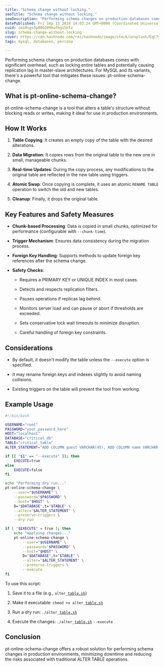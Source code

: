 ```yaml
---
title: "Schema change without locking."
seoTitle: "Schema change without locking."
seoDescription: "Performing schema changes on production databases comes with significant overhead, such as locking entire tables and potentially causing replication lag."
datePublished: Fri Sep 13 2024 14:03:24 GMT+0000 (Coordinated Universal Time)
cuid: cm10sgs3p000209kwfhgi5hfz
slug: schema-change-without-locking
cover: https://cdn.hashnode.com/res/hashnode/image/stock/unsplash/EqC7y72PLAY/upload/01e09f0ffaead64fd1f1fe0491277cdd.jpeg
tags: mysql, databases, percona

---
```


Performing schema changes on production databases comes with significant overhead, such as locking entire tables and potentially causing replication lag in master-slave architectures. For MySQL and its variants, there's a powerful tool that mitigates these issues: pt-online-schema-change.

## What is pt-online-schema-change?

pt-online-schema-change is a tool that alters a table's structure without blocking reads or writes, making it ideal for use in production environments.

## How It Works

1. **Table Copying**: It creates an empty copy of the table with the desired alterations.
    
2. **Data Migration**: It copies rows from the original table to the new one in small, manageable chunks.
    
3. **Real-time Updates**: During the copy process, any modifications to the original table are reflected in the new table using triggers.
    
4. **Atomic Swap**: Once copying is complete, it uses an atomic `RENAME TABLE` operation to switch the old and new tables.
    
5. **Cleanup**: Finally, it drops the original table.
    

## Key Features and Safety Measures

* **Chunk-based Processing**: Data is copied in small chunks, optimized for performance (configurable with `--chunk-time`).
    
* **Trigger Mechanism**: Ensures data consistency during the migration process.
    
* **Foreign Key Handling**: Supports methods to update foreign key references after the schema change.
    
* **Safety Checks**:
    
    * Requires a PRIMARY KEY or UNIQUE INDEX in most cases.
        
    * Detects and respects replication filters.
        
    * Pauses operations if replicas lag behind.
        
    * Monitors server load and can pause or abort if thresholds are exceeded.
        
    * Sets conservative lock wait timeouts to minimize disruption.
        
    * Careful handling of foreign key constraints.
        

## Considerations

* By default, it doesn't modify the table unless the `--execute` option is specified.
    
* It may rename foreign keys and indexes slightly to avoid naming collisions.
    
* Existing triggers on the table will prevent the tool from working.
    

## Example Usage

```bash
#!/bin/bash

USERNAME="root"
PASSWORD="your_password_here"
HOST="localhost"
DATABASE="critical_db"
TABLE="critical_table"
ALTER_STATEMENT="ADD COLUMN guest VARCHAR(45), ADD COLUMN name VARCHAR(100)"

if [[ "$1" == "--execute" ]]; then
    EXECUTE=true
else
    EXECUTE=false
fi

echo "Performing dry run..."
pt-online-schema-change \
    --user="$USERNAME" \
    --password="$PASSWORD" \
    --host="$HOST" \
    D="$DATABASE",t="$TABLE" \
    --alter="$ALTER_STATEMENT" \
    --preserve-triggers \
    --dry-run

if [ "$EXECUTE" = true ]; then
    echo "Applying changes..."
    pt-online-schema-change \
        --user="$USERNAME" \
        --password="$PASSWORD" \
        --host="$HOST" \
        D="$DATABASE",t="$TABLE" \
        --alter="$ALTER_STATEMENT" \
        --preserve-triggers \
        --execute
fi
```

To use this script:

1. Save it to a file (e.g., `alter_`[`table.sh`](http://table.sh))
    
2. Make it executable: `chmod +x alter_`[`table.sh`](http://table.sh)
    
3. Run a dry run: `./alter_`[`table.sh`](http://table.sh)
    
4. Execute the changes: `./alter_`[`table.sh`](http://table.sh) `--execute`
    

## Conclusion

pt-online-schema-change offers a robust solution for performing schema changes in production environments, minimizing downtime and reducing the risks associated with traditional ALTER TABLE operations.